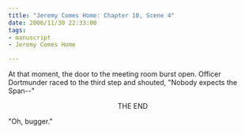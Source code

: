 ```yaml
--- 
title: "Jeremy Comes Home: Chapter 10, Scene 4"
date: 2006/11/30 22:33:00
tags: 
- manuscript
- Jeremy Comes Home

---
```


At that moment, the door to the meeting room burst open.  Officer Dortmunder raced to the third step and shouted, "Nobody expects the Span--"
<p align="center">THE END</p>
"Oh, bugger."
